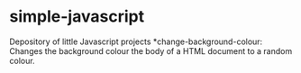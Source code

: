 # simple-javascript
Depository of little Javascript projects
*change-background-colour: Changes the background colour the body of a HTML document to a random colour.